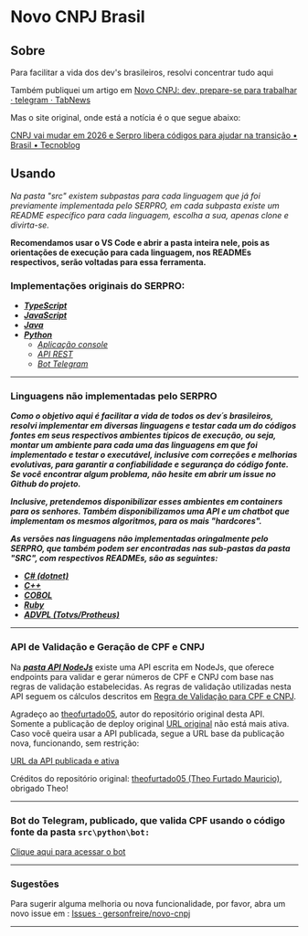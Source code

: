 # Novo CNPJ Brasil

## Sobre

Para facilitar a vida dos dev's brasileiros, resolvi concentrar tudo aqui

Também publiquei um artigo em [Novo CNPJ: dev, prepare-se para trabalhar · telegram · TabNews](https://www.tabnews.com.br/telegram/novo-cnpj-dev-prepare-se-para-trabalhar)

Mas o site original, onde está a notícia é o que segue abaixo:

[CNPJ vai mudar em 2026 e Serpro libera códigos para ajudar na transição • Brasil • Tecnoblog](https://tecnoblog.net/noticias/cnpj-vai-mudar-em-2026-e-serpro-libera-codigos-para-ajudar-na-transicao/)

## Usando

*Na pasta "src" existem subpastas para cada linguagem que já foi previamente implementada pelo SERPRO, em cada subpasta existe um README específico para cada linguagem, escolha a sua, apenas clone e divirta-se.*

**Recomendamos usar o VS Code e abrir a pasta inteira nele, pois as orientações de execução para cada linguagem, nos READMEs respectivos, serão voltadas para essa ferramenta.**

### **Implementações originais do SERPRO:**

* ***[TypeScript](src/typescript/)***
* ***[JavaScript](src/javascript/)***
* ***[Java](src/java/)***
* ***[Python](src/python/)***
  * *[Aplicação console](https://github.com/gersonfreire/novo-cnpj/tree/main/src/python)*
  * *[API REST](https://github.com/gersonfreire/novo-cnpj/tree/main/src/python/api)*
  * *[Bot Telegram](https://github.com/gersonfreire/novo-cnpj/tree/main/src/python/bot)*

---

### Linguagens não implementadas pelo SERPRO

***Como o objetivo aqui é facilitar a vida de todos os dev´s brasileiros, resolvi implementar em diversas linguagens e testar cada um do códigos fontes em seus respectivos ambientes típicos de execução, ou seja, montar um ambiente para cada uma das linguagens em que foi implementado e testar o executável, inclusive com correções e melhorias evolutivas, para garantir a confiabilidade e segurança do código fonte. Se você encontrar algum problema, não hesite em abrir um issue no Github do projeto.***

***Inclusive, pretendemos disponibilizar esses ambientes em containers para os senhores. Também disponibilizamos uma API e um chatbot que implementam os mesmos algoritmos, para os mais "hardcores".***

***As versões nas linguagens não implementadas oringalmente pelo SERPRO, que também podem ser encontradas nas sub-pastas da pasta "SRC", com respectivos READMEs, são as seguintes:***

* ***[C# (dotnet)]()***
* ***[C++](src/c++ansi/)***
* ***[COBOL](src/cobol/)***
* ***[Ruby](src/ruby/)***
* ***[ADVPL (Totvs/Protheus)](src/advpl/)***

---

### API de Validação e Geração de CPF e CNPJ

Na ***[pasta API NodeJs](src/javascript/api)*** existe uma API escrita em NodeJs, que oferece endpoints para validar e gerar números de CPF e CNPJ com base nas regras de validação estabelecidas. As regras de validação utilizadas nesta API seguem os cálculos descritos em [Regra de Validação para CPF e CNPJ](https://souforce.cloud/regra-de-validacao-para-cpf-e-cnpj-no-salesforce/).

Agradeço ao [theofurtado05](https://github.com/theofurtado05), autor do repositório original desta API. Somente a publicação de deploy original [URL original](https://api-validador-cpf.vercel.app/) não está mais ativa. Caso você queira usar a API publicada, segue a URL base da publicação nova, funcionando, sem restrição:

[URL da API publicada e ativa](https://apivalida.bigvps.com.br:9090/validarCpf/19379041721)

Créditos do repositório original: [theofurtado05 (Theo Furtado Mauricio)](https://github.com/theofurtado05), obrigado Theo!

---

### Bot do Telegram, publicado, que valida CPF usando o código fonte da pasta `src\python\bot:`

[Clique aqui para acessar o bot
](https://t.me/OpenGovBot)

---

### Sugestões

Para sugerir alguma melhoria ou nova funcionalidade, por favor, abra um novo issue em : [Issues · gersonfreire/novo-cnpj](https://github.com/gersonfreire/novo-cnpj/issues)

---
